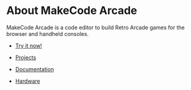 # About MakeCode Arcade

MakeCode Arcade is a code editor to build Retro Arcade games for the browser
and handheld consoles.

* [Try it now!](https://arcade.makecode.com)


* [Projects](/projects)
* [Documentation](/docs)
* [Hardware](/hardware)
